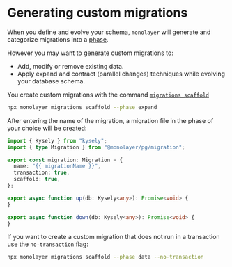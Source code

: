 # Generating custom migrations

When you define and evolve your schema, `monolayer` will generate and categorize migrations into a [phase](./../migration-system/intro.md#introduction).

However you may want to generate custom migrations to:
- Add, modify or remove existing data.
- Apply expand and contract (parallel changes) techniques while evolving your database schema.

You create custom migrations with the command [`migrations scaffold`](./../cli.md#migrations-scaffold)

```bash
npx monolayer migrations scaffold --phase expand
```

After entering the name of the migration, a migration file in the phase of your choice will be created:

```ts
import { Kysely } from "kysely";
import { type Migration } from "@monolayer/pg/migration";

export const migration: Migration = {
  name: "{{ migrationName }}",
  transaction: true,
  scaffold: true,
};

export async function up(db: Kysely<any>): Promise<void> {
}

export async function down(db: Kysely<any>): Promise<void> {
}
```

If you want to create a custom migration that does not run in a transaction use the `no-transaction` flag:

```bash
npx monolayer migrations scaffold --phase data --no-transaction
```


